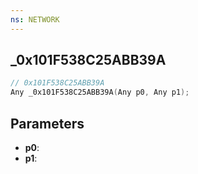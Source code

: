 ```yaml
---
ns: NETWORK
---
```

## _0x101F538C25ABB39A

```c
// 0x101F538C25ABB39A
Any _0x101F538C25ABB39A(Any p0, Any p1);
```

## Parameters
* **p0**:
* **p1**:
